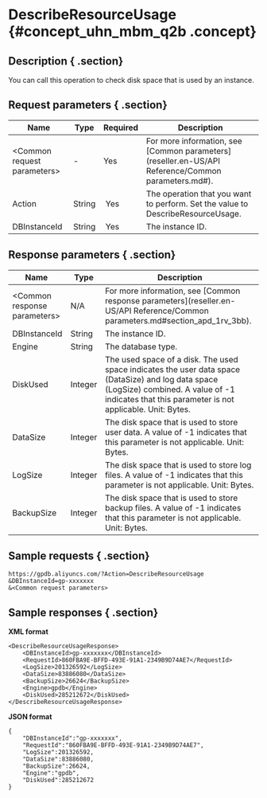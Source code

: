 # DescribeResourceUsage {#concept_uhn_mbm_q2b .concept}

## Description { .section}

You can call this operation to check disk space that is used by an instance.

## Request parameters { .section}

|Name|Type|Required|Description|
|----|----|--------|-----------|
|<Common request parameters\>|-|Yes|For more information, see [Common parameters](reseller.en-US/API Reference/Common parameters.md#).|
|Action|String| Yes|The operation that you want to perform. Set the value to DescribeResourceUsage.|
|DBInstanceId|String| Yes|The instance ID.|

## Response parameters { .section}

|Name |Type|Description|
|-----|----|-----------|
|<Common response parameters\>|N/A|For more information, see [Common response parameters](reseller.en-US/API Reference/Common parameters.md#section_apd_1rv_3bb).|
|DBInstanceId|String|The instance ID.|
|Engine|String |The database type.|
|DiskUsed|Integer|The used space of a disk. The used space indicates the user data space \(DataSize\) and log data space \(LogSize\) combined. A value of -1 indicates that this parameter is not applicable. Unit: Bytes.|
|DataSize|Integer|The disk space that is used to store user data. A value of -1 indicates that this parameter is not applicable. Unit: Bytes.|
|LogSize|Integer|The disk space that is used to store log files. A value of -1 indicates that this parameter is not applicable. Unit: Bytes.|
|BackupSize|Integer|The disk space that is used to store backup files. A value of -1 indicates that this parameter is not applicable. Unit: Bytes.|

## Sample requests { .section}

```
https://gpdb.aliyuncs.com/?Action=DescribeResourceUsage
&DBInstanceId=gp-xxxxxxx
&<Common request parameters>

```

## Sample responses { .section}

**XML format**

```
<DescribeResourceUsageResponse>
	<DBInstanceId>gp-xxxxxxx</DBInstanceId>
	<RequestId>860FBA9E-BFFD-493E-91A1-2349B9D74AE7</RequestId>
	<LogSize>201326592</LogSize>
	<DataSize>83886080</DataSize>
	<BackupSize>26624</BackupSize>
	<Engine>gpdb</Engine>
	<DiskUsed>285212672</DiskUsed>
</DescribeResourceUsageResponse>
```

**JSON format**

```
{
    "DBInstanceId":"gp-xxxxxxx",
    "RequestId":"860FBA9E-BFFD-493E-91A1-2349B9D74AE7",
    "LogSize":201326592,
    "DataSize":83886080,
    "BackupSize":26624,
    "Engine":"gpdb",
    "DiskUsed":285212672
}
```

